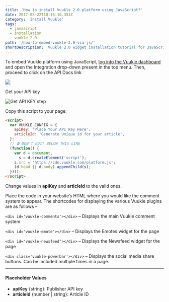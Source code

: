 ```yaml
---
title: 'How to install Vuukle 2.0 platform using JavaScript?'
date: 2017-08-22T10:16:10.353Z
category: 'Install Vuukle'
tags:
  - javascript
  - installation
  - vuukle 2.0
path: '/how-to-embed-vuukle-2.0-via-js/'
shortDescription: 'Vuukle 2.0 widget installation tutorial for JavaScript language.'
---
```

To embed Vuukle platform using JavaScript, [log into the Vuukle dashboard](https://vuukle.com/admin/index.html) and open the Integration drop-down present in the top menu. Then, proceed to click on the API Docs link

![](/img/how-to-embed-vuukle-2.0-via-js-img_2.png)

Get your API key

![Get API KEY step](/img/how-to-embed-vuukle-2.0-via-js-img_1.png)

Copy this script to your page:

```html
<script>
  var VUUKLE_CONFIG = {
    apiKey: 'Place Your API Key Here',
    articleId: 'Generate Unique id for your article',
  };
  // ⛔️ DON'T EDIT BELOW THIS LINE
  (function() {
    var d = document,
      s = d.createElement('script');
    s.src = 'https://cdn.vuukle.com/platform.js';
    (d.head || d.body).appendChild(s);
  })();
</script>
```

Change values in **apiKey** and **articleId** to the valid ones.

Place the code in your website’s HTML where you would like the comment system to appear. The shortcodes for displaying the various Vuukle plugins are as follows –

`<div id='vuukle-comments'></div>` – Displays the main Vuukle comment system

`<div id='vuukle-emote'></div>` – Displays the Emotes widget for the page

`<div id='vuukle-newsfeed'></div>` – Displays the Newsfeed widget for the page

`<div class='vuukle-powerbar'></div>` – Displays the social media share buttons. Can be included multiple times in a page.

---

#### Placeholder Values

- **apiKey** {string}: Publisher API key
- **articleId** {number | string}: Article ID